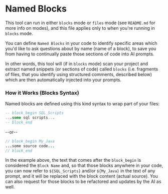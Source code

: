 # Named Blocks

This tool can run in either `blocks` mode or `files` mode (see `README.md` for more info on modes), and this file applies only to when you're running in `blocks` mode.

You can define `Named Blocks` in your code to identify specific areas which you'd like to ask questions about by name (name of a block), to save you from having to continually paste those sections of code into AI prompts.

In other words, this tool will (if in `blocks` mode) scan your project and extract named snippets (or sections of code) called `blocks` (i.e. fragments of files, that you identify using structured comments, described below) which are then automatically injected into your prompts. 

### How it Works (Blocks Syntax)

Named blocks are defined using this kind syntax to wrap part of your files:

```sql
-- block_begin SQL_Scripts
...some sql scripts...
-- block_end 
```

--or--

```java
// block_begin My_Java
...some source code...
// block_end 
```

In the example above, the text that comes after the `block_begin` is considered the `Block Name` and, so that those blocks anywhere in your code, you can now refer to `${SQL_Scripts}` and/or `${My_Java}` in the text of any prompt, and it will be replaced with the block content (actual source). You can also request for those blocks to be refactored and updates by the AI as well.


